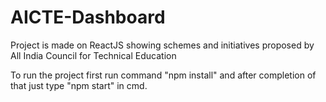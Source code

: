 # AICTE-Dashboard
Project is made on ReactJS showing schemes and initiatives proposed by All India Council for Technical Education

To run the project first run command "npm install" and after completion of that just type "npm start" in cmd.
